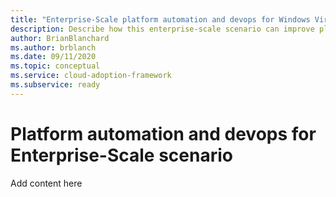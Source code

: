 ```yaml
---
title: "Enterprise-Scale platform automation and devops for Windows Virtual Desktop"
description: Describe how this enterprise-scale scenario can improve platform automation and devops of <Insert Scenario Name>
author: BrianBlanchard
ms.author: brblanch
ms.date: 09/11/2020
ms.topic: conceptual
ms.service: cloud-adoption-framework
ms.subservice: ready
---
```


# Platform automation and devops for <Insert narrative Name> Enterprise-Scale scenario

Add content here